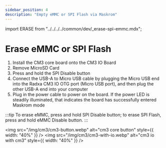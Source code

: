 ```yaml
---
sidebar_position: 4
description: "Empty eMMC or SPI Flash via Maskrom"
---
```


import ERASE from "../../../../common/dev/\_erase-spi-emmc.mdx";

# Erase eMMC or SPI Flash

<ERASE loader="https://dl.radxa.com/rock3/images/loader/radxa-cm3-io/rk356x_spl_loader_ddr1056_v1.10.111.bin" rkdevtool_erase_emmc_img="/img/common/rkdevtool/rk3588-rkdevtool-erase-eMMC.webp" rkdevtool_erase_spi_flash_img="/img/common/rkdevtool/rk3588-rkdevtool-erase-spi-flash.webp">

<ol>
    <li>Install the CM3 core board onto the CM3 IO Board</li>
    <li>Remove MicroSD Card</li>
    <li>Press and hold the SPI Disable button</li>
    <li>Connect the USB-A to Micro USB cable by plugging the Micro USB end into the Radxa CM3 IO OTG port (Micro USB port), and then plug the other USB-A end into your computer</li>
    <li>Plug in the power cable to power on the board. If the power LED is steadily illuminated, that indicates the board has successfully entered Maskrom mode</li>
</ol>

:::tip
To erase eMMC, press and hold SPI Disable button; to erase SPI Flash, press and hold eMMC Disable button.
:::

<img src="/img/cm3/cm3-button.webp" alt="cm3 core button" style={{ width: "40%" }} />
<img src="/img/cm3/cm3-with-io.webp" alt="cm3 io with cm3" style={{ width: "40%" }} />

</ERASE>
